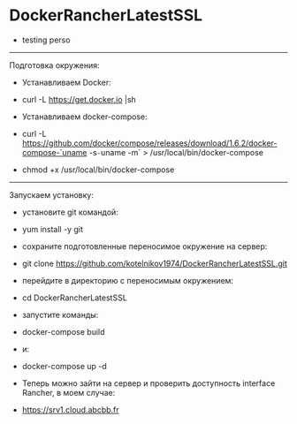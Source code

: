 # DockerRancherLatestSSL
- testing perso
 
----------------------------------------------------------------------------
Подготовка окружения:

- Устанавливаем Docker:
- curl -L https://get.docker.io |sh

- Устанавливаем docker-compose:
- curl -L https://github.com/docker/compose/releases/download/1.6.2/docker-compose-`uname -s`-`uname -m` > /usr/local/bin/docker-compose
- chmod +x /usr/local/bin/docker-compose

----------------------------------------------------------------------------
Запускаем установку:

- установите git командой:
- yum install -y git

- cохраните подготовленные переносимое окружение на сервер:
- git clone https://github.com/kotelnikov1974/DockerRancherLatestSSL.git

- перейдите в директорию с переносимым окружением: 
- cd DockerRancherLatestSSL

- запустите команды:
- docker-compose build

- и:
- docker-compose up -d

- Теперь можно зайти на сервер и проверить доступность interface Rancher, в моем случае:
- https://srv1.cloud.abcbb.fr

